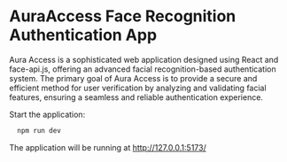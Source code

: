 # AuraAccess Face Recognition Authentication App

Aura Access is a sophisticated web application designed using React and face-api.js, offering an advanced facial recognition-based authentication system. The primary goal of Aura Access is to provide a secure and efficient method for user verification by analyzing and validating facial features, ensuring a seamless and reliable authentication experience.

Start the application:

```bash
  npm run dev
```

The application will be running at http://127.0.0.1:5173/

